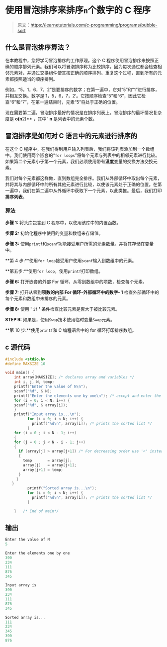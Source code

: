 # 使用冒泡排序来排序`n`个数字的 C 程序

> 原文：<https://learnetutorials.com/c-programming/programs/bubble-sort>

## 什么是冒泡排序算法？

在本教程中，您将学习冒泡排序的工作原理。这个 C 程序使用冒泡排序来按照正确的顺序排列元素。我们可以将冒泡排序称为比较排序，因为每次通过都会检查相邻元素对，并通过交换组件使其按正确的顺序排列。重复这个过程，直到所有的元素都按照适当的顺序排列。

例如，“5，1，6，7，2”是要排序的数字；在第一遍中，它对“5”和“1”进行排序，并相互交换。数字是‘1，5，6，7，2’。它按顺序检查“5”和“6”，因此它检查“6”和“7”，在第一遍结束时，元素“5”将处于正确的位置。

现在需要第二遍。冒泡排序最好的情况是在排序列表上。冒泡排序的最坏情况复杂度是 **o(n**2)** ，其中“ **n** 是列表中的元素个数。

## 冒泡排序是如何对 C 语言中的元素进行排序的

在这个 C 程序中，在我们得到用户输入列表后，我们将该列表添加到一个数组中。我们使用两个嵌套的“`for loops`”将每个元素与列表中的相邻元素进行比较。如果第二个元素小于第一个元素，我们必须使用带有**温度**变量的交换方法交换元素。

我们对每个元素都这样做，直到数组完全排序。我们从外部循环中取出每个元素，并将其与内部循环中的所有其他元素进行比较，以使该元素处于正确的位置。在第一遍中，我们在第二遍中从外循环中获取下一个元素，以此类推。最后，我们打印**排序列表**。

### 算法

**步骤 1:** 将头库包含到 C 程序中，以使用该库中的内置函数。

**步骤 2:** 初始化程序中使用的变量和数组来存储值。

**步骤 3:** 使用`printf`和`scanf`功能接受用户所需的元素数量。并将其存储在变量中。

**第 4 步:**使用`for loop`接受用户使用`scanf`输入到数组中的元素。

**第五步:**使用`for loop`，使用`printf`打印数组。

**步骤 6:** 打开嵌套的外部 For 循环，从零到数组中的项数，检查每个元素。

**步骤 7:** 打开从零到**项数的内部 For 循环-外部循环中的数字- 1** 检查外部循环中的每个元素和数组中未排序的元素。

**步骤 8:** 使用 **'** `if` **'** 条件检查比较元素是否大于被比较元素。

**STEP 9:** 如果是，使用`Swap`技术使用临时变量`Swap`元素。

**第 10 步:**使用`printf`和 C 编程语言中的 for 循环打印排序数组。

## c 源代码

```c
#include <stdio.h>
#define MAXSIZE 10

void main() {
    int array[MAXSIZE]; /* declares array and variables */
    int i, j, N, temp;
    printf("Enter the value of N\n");
    scanf("%d", & N);
    printf("Enter the elements one by one\n"); /* accept and enter the list elements into a array  */
    for (i = 0; i < N; i++) {
    scanf("%d", & array[i]);
    }
    printf("Input array is...\n");
          for (i = 0; i < N; i++) {
            printf("%d\n", array[i]); /* prints the sorted list */
          }
    for (i = 0 ; i < N - 1; i++)
    {
    for (j = 0 ; j < N - i - 1; j++)
    {
      if (array[j] > array[j+1]) /* For decreasing order use '<' instead of '>' */
      {
        temp       = array[j];
        array[j]   = array[j+1];
        array[j+1] = temp;
      }
     }
   }
          printf("Sorted array is...\n");
          for (i = 0; i < N; i++) {
            printf("%d\n", array[i]); /* prints the sorted list */
          }

    }   /* End of main*/

```

## 输出

```c
Enter the value of N
5

Enter the elements one by one
390
234
111
876
345

Input array is
390
234
111
876
345

Sorted array is...
111
234
345
390
876
```